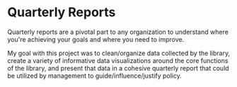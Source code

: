 # Quarterly Reports

Quarterly reports are a pivotal part to any organization to understand where you're achieving your goals and where you need to improve. 
 
My goal with this project was to clean/organize data collected by the library, create a variety of informative data visualizations around the core functions of the library, and present that data in a cohesive quarterly report that could be utilized by management to guide/influence/justify policy.  
